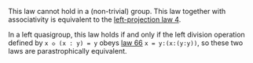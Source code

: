 This law cannot hold in a (non-trivial) group.  This law together with associativity is equivalent to the [left-projection law 4](https://teorth.github.io/equational_theories/implications/?4).

In a left quasigroup, this law holds if and only if the left division operation defined by `x ◇ (x : y) = y` obeys [law 66](https://teorth.github.io/equational_theories/implications/?66) `x = y:(x:(y:y))`, so these two laws are parastrophically equivalent.
